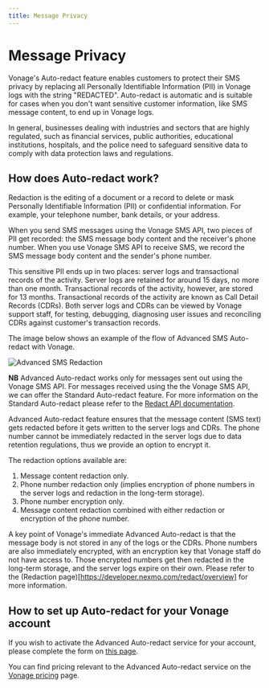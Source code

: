 ```yaml
---
title: Message Privacy
---
```


# Message Privacy

Vonage's Auto-redact feature enables customers to protect their SMS privacy by replacing all Personally Identifiable Information (PII) in Vonage logs with the string "REDACTED". Auto-redact is automatic and is suitable for cases when you don't want sensitive customer information, like SMS message content, to end up in Vonage logs.

In general, businesses dealing with industries and sectors that are highly regulated, such as financial services, public authorities, educational institutions, hospitals, and the police need to safeguard sensitive data to comply with data protection laws and regulations.

## How does Auto-redact work?

Redaction is the editing of a document or a record to delete or mask Personally Identifiable Information (PII) or confidential information. For example, your telephone number, bank details, or your address.

When you send SMS messages using the Vonage SMS API, two pieces of PII get recorded: the SMS message body content and the receiver's phone number. When you use Vonage SMS API to receive SMS, we record the SMS message body content and the sender's phone number.

This sensitive PII ends up in two places: server logs and transactional records of the activity. Server logs are retained for around 15 days, no more than one month. Transactional records of the activity, however, are stored for 13 months. Transactional records of the activity are known as Call Detail Records (CDRs). Both server logs and CDRs can be viewed by Vonage support staff, for testing, debugging, diagnosing user issues and reconciling CDRs against customer's transaction records.

The image below shows an example of the flow of Advanced SMS Auto-redact with Vonage.

![Advanced SMS Redaction](/assets/images/messaging/sms/advanced_sms_redaction.png)

**NB** Advanced Auto-redact works only for messages sent out using the Vonage SMS API. For messages received using the the Vonage SMS API, we can offer the Standard Auto-redact feature. For more information on the Standard Auto-redact please refer to the [Redact API documentation](https://developer.nexmo.com/redact/overview).

Advanced Auto-redact feature ensures that the message content (SMS text) gets redacted before it gets written to the server logs and CDRs. The phone number cannot be immediately redacted in the server logs due to data retention regulations, thus we provide an option to encrypt it.

The redaction options available are:

1. Message content redaction only.
2. Phone number redaction only (implies encryption of phone numbers in the server logs and redaction in the long-term storage).
3. Phone number encryption only.
4. Message content redaction combined with either redaction or encryption of the phone number.

A key point of Vonage's immediate Advanced Auto-redact is that the message body is not stored in any of the logs or the CDRs. Phone numbers are also immediately encrypted, with an encryption key that Vonage staff do not have access to. Those encrypted numbers get then redacted in the long-term storage, and the server logs expire on their own. Please refer to the (Redaction page)[https://developer.nexmo.com/redact/overview] for more information.

## How to set up Auto-redact for your Vonage account

If you wish to activate the Advanced Auto-redact service for your account, please complete the form on [this page](https://info.nexmo.com/RedactAPI.html).

You can find pricing relevant to the Advanced Auto-redact service on the [Vonage pricing](https://www.vonage.com/communications-apis/pricing/) page.
